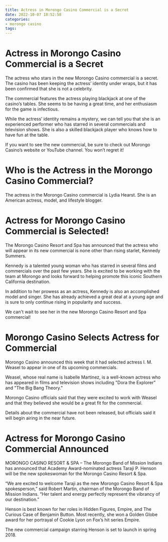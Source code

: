 ```yaml
---
title: Actress in Morongo Casino Commercial is a Secret
date: 2022-10-07 18:52:58
categories:
- morongo casino
tags:
---
```



#  Actress in Morongo Casino Commercial is a Secret

The actress who stars in the new Morongo Casino commercial is a secret. The casino has been keeping the actress’ identity under wraps, but it has been confirmed that she is not a celebrity.

The commercial features the actress playing blackjack at one of the casino’s tables. She seems to be having a great time, and her enthusiasm for the game is infectious.

While the actress’ identity remains a mystery, we can tell you that she is an experienced performer who has starred in several commercials and television shows. She is also a skilled blackjack player who knows how to have fun at the table.

If you want to see the new commercial, be sure to check out Morongo Casino’s website or YouTube channel. You won’t regret it!

#  Who is the Actress in the Morongo Casino Commercial?

The actress in the Morongo Casino commercial is Lydia Hearst. She is an American actress, model, and lifestyle blogger.

#  Actress for Morongo Casino Commercial is Selected!

The Morongo Casino Resort and Spa has announced that the actress who will appear in its new commercial is none other than rising starlet, Kennedy Summers.

Kennedy is a talented young woman who has starred in several films and commercials over the past few years. She is excited to be working with the team at Morongo and looks forward to helping promote this iconic Southern California destination.

In addition to her prowess as an actress, Kennedy is also an accomplished model and singer. She has already achieved a great deal at a young age and is sure to only continue rising in popularity and success.

We can't wait to see her in the new Morongo Casino Resort and Spa commercial!

#  Morongo Casino Selects Actress for Commercial

Morongo Casino announced this week that it had selected actress I. M. Weasel to appear in one of its upcoming commercials.

Weasel, whose real name is Isabelle Martinez, is a well-known actress who has appeared in films and television shows including "Dora the Explorer" and "The Big Bang Theory."

Morongo Casino officials said that they were excited to work with Weasel and that they believed she would be a great fit for the commercial.

Details about the commercial have not been released, but officials said it will begin airing in the near future.

#  Actress for Morongo Casino Commercial Announced

MORONGO CASINO RESORT & SPA – The Morongo Band of Mission Indians has announced that Academy Award-nominated actress Taraji P. Henson will be the new spokeswoman for the Morongo Casino Resort & Spa.

“We are excited to welcome Taraji as the new Morongo Casino Resort & Spa spokesperson,” said Robert Martin, chairman of the Morongo Band of Mission Indians. “Her talent and energy perfectly represent the vibrancy of our destination.”

Henson is best known for her roles in Hidden Figures, Empire, and The Curious Case of Benjamin Button. Most recently, she won a Golden Globe award for her portrayal of Cookie Lyon on Fox’s hit series Empire.

The new commercial campaign starring Henson is set to launch in spring 2018.